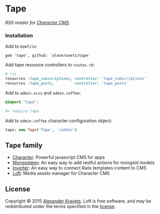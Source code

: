 # Tape

*RSS reader for [Character CMS](https://github.com/slate-studio/chr).*


### Installation

Add to ```Gemfile```:

    gem 'tape', github: 'alexkravets/tape'

Add tape resource controllers to ```routes.rb```:

```ruby
# rss
resources :tape_subscriptions, controller: 'tape_subscriptions'
resources :tape_posts,         controller: 'tape_posts'
```

Add to ```admin.scss``` and ```admin.coffee```:

```scss
@import "tape";
```

```coffee
#= require tape
```

Add to ```admin.coffee``` character configuration object:

```coffee
tape: new Tape('Tape', '/admin')
```


## Tape family

- [Character](https://github.com/slate-studio/chr): Powerful javascript CMS for apps
- [Mongosteen](https://github.com/slate-studio/mongosteen): An easy way to add restful actions for mongoid models
- [Inverter](https://github.com/slate-studio/inverter): An easy way to connect Rails templates content to CMS
- [Loft](https://github.com/slate-studio/loft): Media assets manager for Character CMS


## License

Copyright © 2015 [Alexander Kravets](https://github.com/alexkravets). Loft is free software, and may be redistributed under the terms specified in the [license](LICENSE.md).